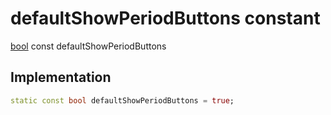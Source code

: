 


# defaultShowPeriodButtons constant






[bool](https://api.flutter.dev/flutter/dart-core/bool-class.html) const defaultShowPeriodButtons
  







## Implementation

```dart
static const bool defaultShowPeriodButtons = true;


```







